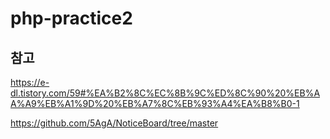 # php-practice2

## 참고

https://e-dl.tistory.com/59#%EA%B2%8C%EC%8B%9C%ED%8C%90%20%EB%AA%A9%EB%A1%9D%20%EB%A7%8C%EB%93%A4%EA%B8%B0-1

https://github.com/5AgA/NoticeBoard/tree/master
